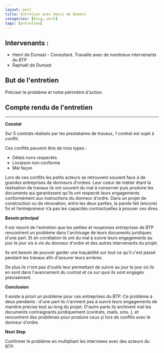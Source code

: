 ```yaml
---
layout: post
title: Entretien avec Henri de Dumast
categories: [blog, work]
tags: [entretien]
---
```



## Intervenants : 
- Henri de Dumast - Consultant. Travaille avec de nombreux intervenants du BTP
- Raphaël de Dumast

## But de l'entretien 

Préciser le problème et notre périmètre d'action. 

<!-- readmore -->

## Compte rendu de l'entretien
---
**Constat**

Sur 5 contrats réalisés par les prestataires de travaux, 1 contrat est sujet à conflit. 

Ces conflits peuvent être de trois types : 
- Délais nons respectés. 
- Livraison non conforme
- Mal façon

Lors de ces conflits les petits acteurs se retrouvent souvent face à de grandes entreprises de donneurs d'ordres. Leur coeur de métier étant la réalisation de travaux ils ont souvent du mal à conserver puis produire les documents qui garantissent qu'ils ont respecté leurs engagements conformément aux instructions du donneur d'ordre. Dans un projet de construction ou de rénovation, entre les deux parties, la parole fait (encore) foi et l’entrepreneur n’a pas les capacités contractuelles à prouver ces dires.


**Besoin principal** 

Il est resorti de l'entretien que les petites et moyennes entreprises de BTP rencontrent un problème dans l'archivage de leurs documents juridiques d'une part. Et en corrélation ils ont du mal à suivre leurs engagements au jour le jour vis à vis du donneur d'ordre et des autres intervenants du projet. 

Ils ont besoin de pouvoir garder une traçabilité sur tout ce qu'il c'est passé pendant les travaux afin d'assurer leurs arrières. 

De plus ils n'ont pas d'outils leur permettant de suivre au jour le jour où ils en sont dans l'avancement du contrat et ce sur quoi ils sont engagés précisément.

**Conclusion**  

Il existe à priori un problème pour ces entreprises du BTP. Ce problème à deux pendants : d'une part ils n'arrivent pas à suivre leurs engagements de manière précise tout au long du projet. D'autre parts ils archivent mal les documents contraignants juridiquement (contrats, mails, sms..), et rencontrent des problèmes pour produire ceux çi lors de conflits avec le donneur d'ordre. 

**Next Step** 

Confirmer le problème en multipliant les interviews avec des acteurs du BTP. 
